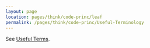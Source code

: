 ```yaml
---
layout: page
location: pages/think/code-princ/leaf
permalink: /pages/think/code-princ/Useful-Terminology
---
```


See [Useful Terms](/pages/think/code-princ/Useful-Terms).